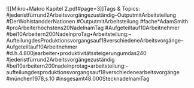 
![[Mikro+Makro Kapitel 2.pdf#page=3]]Tags & Topics:
   #jederistfürrund2Arbeitsvorgängezuständig–OutputmitArbeitsteilung
   #DerWohlstandderNationen
   #OutputmitArbeitsteilung
   #fache*AdamSmith
   #proArbeiterhöchstens20NadelnamTag
   #Aufgeteiltauf10Arbeitnehmer
   #bei10Arbeitern200NadelnproTag•Arbeitsteilung:–AufteilungdesProduktionsvorgangsauf18verschiedeneArbeitsvorgänge–Aufgeteiltauf10Arbeitnehmer
   #d.h.4.800jearbeiter•produktivitätssteigerungumdas240
   #jederistfürrund2Arbeitsvorgängezuständig
   #bei10arbeitern200nadelnprotag•arbeitsteilung:–aufteilungdesproduktionsvorgangsauf18verschiedenearbeitsvorgänge
   #münchen1978,s.10
   #insgesamt48.000StecknadelnamTag
